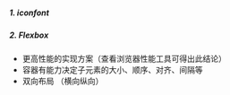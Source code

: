 ##### 1. iconfont
##### 2. Flexbox
- 更高性能的实现方案（查看浏览器性能工具可得出此结论）
- 容器有能力决定子元素的大小、顺序、对齐、间隔等
- 双向布局 （横向纵向）
